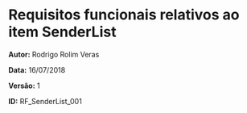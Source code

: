 Requisitos funcionais relativos ao item SenderList
=========================================
**Autor:**  Rodrigo Rolim Veras

**Data:**   16/07/2018

**Versão:** 1

**ID:**     RF_SenderList_001